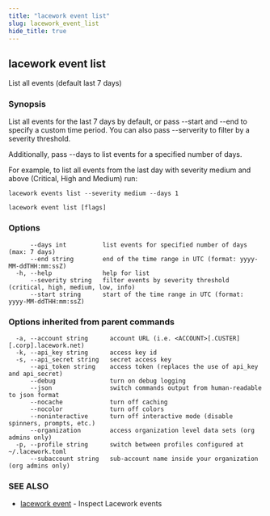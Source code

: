 ```yaml
---
title: "lacework event list"
slug: lacework_event_list
hide_title: true
---
```


## lacework event list

List all events (default last 7 days)

### Synopsis

List all events for the last 7 days by default, or pass --start and --end to
specify a custom time period. You can also pass --serverity to filter by a
severity threshold.

Additionally, pass --days to list events for a specified number of days.

For example, to list all events from the last day with severity medium and above
(Critical, High and Medium) run:

    lacework events list --severity medium --days 1

```
lacework event list [flags]
```

### Options

```
      --days int          list events for specified number of days (max: 7 days)
      --end string        end of the time range in UTC (format: yyyy-MM-ddTHH:mm:ssZ)
  -h, --help              help for list
      --severity string   filter events by severity threshold (critical, high, medium, low, info)
      --start string      start of the time range in UTC (format: yyyy-MM-ddTHH:mm:ssZ)
```

### Options inherited from parent commands

```
  -a, --account string      account URL (i.e. <ACCOUNT>[.CUSTER][.corp].lacework.net)
  -k, --api_key string      access key id
  -s, --api_secret string   secret access key
      --api_token string    access token (replaces the use of api_key and api_secret)
      --debug               turn on debug logging
      --json                switch commands output from human-readable to json format
      --nocache             turn off caching
      --nocolor             turn off colors
      --noninteractive      turn off interactive mode (disable spinners, prompts, etc.)
      --organization        access organization level data sets (org admins only)
  -p, --profile string      switch between profiles configured at ~/.lacework.toml
      --subaccount string   sub-account name inside your organization (org admins only)
```

### SEE ALSO

* [lacework event](lacework_event.md)	 - Inspect Lacework events

